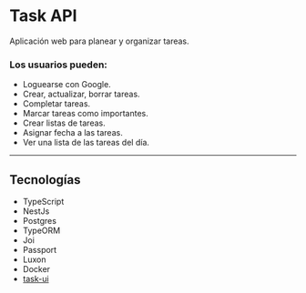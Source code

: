 # Task API
Aplicación web para planear y organizar tareas.

### Los usuarios pueden:
* Loguearse con Google.
* Crear, actualizar, borrar tareas.
* Completar tareas.
* Marcar tareas como importantes.
* Crear listas de tareas.
* Asignar fecha a las tareas.
* Ver una lista de las tareas del día.
---
## Tecnologías
* TypeScript
* NestJs
* Postgres
* TypeORM
* Joi
* Passport
* Luxon
* Docker
* [task-ui](https://github.com/Edkiri/task-ui)
